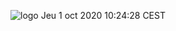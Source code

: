 ![logo](https://intranet.univ-rennes2.fr/sites/default/files/resize/UHB/SERVICE-COMMUNICATION/logor2-noir-150x147.png)
Jeu  1 oct 2020 10:24:28 CEST
